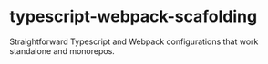 # typescript-webpack-scafolding
Straightforward Typescript and Webpack configurations that work standalone and monorepos.
